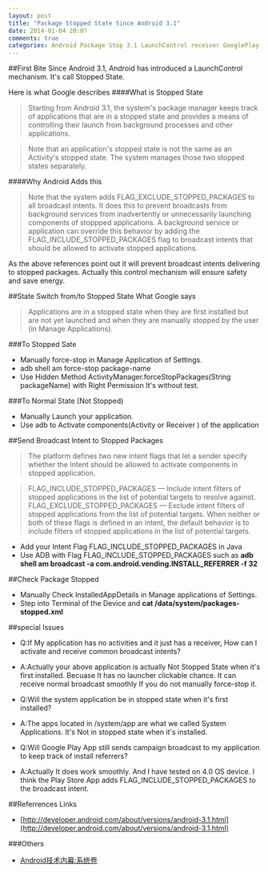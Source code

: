 ```yaml
---
layout: post
title: "Package Stopped State Since Android 3.1"
date: 2014-01-04 20:07
comments: true
categories: Android Package Stop 3.1 LaunchControl receiver GooglePlay
---
```

##First Bite
Since Android 3.1, Android has introduced a LaunchControl mechanism. It's call Stopped State. 
<!--more-->
Here is what Google describes 
####What is Stopped State

>Starting from Android 3.1, the system's package manager keeps track of applications that are in a stopped state and provides a means of controlling their launch from background processes and other applications.

>Note that an application's stopped state is not the same as an Activity's stopped state. The system manages those two stopped states separately.

####Why Android Adds this
>Note that the system adds FLAG_EXCLUDE_STOPPED_PACKAGES to all broadcast intents. It does this to prevent broadcasts from background services from inadvertently or unnecessarily launching components of stoppped applications. A background service or application can override this behavior by adding the FLAG_INCLUDE_STOPPED_PACKAGES flag to broadcast intents that should be allowed to activate stopped applications.

As the above references point out it will prevent broadcast intents delivering to stopped packages. Actually this control mechanism will ensure safety and save energy. 

##State Switch from/to Stopped State 
What Google says
>Applications are in a stopped state when they are first installed but are not yet launched and when they are manually stopped by the user (in Manage Applications).

###To Stopped Sate
*  Manually force-stop in Manage Application of Settings.
*  adb shell am force-stop package-name
*  Use Hidden Method ActivityManager.forceStopPackages(String packageName) with Right Permission <uses-permission android:name="android.permission.FORCE_STOP_PACKAGES"/> It's without test.

###To Normal State (Not Stopped)
*  Manually Launch your application.
*  Use adb to Activate components(Activity or Receiver ) of the application 

##Send Broadcast Intent to Stopped Packages
>The platform defines two new intent flags that let a sender specify whether the Intent should be allowed to activate components in stopped application.

>FLAG_INCLUDE_STOPPED_PACKAGES — Include intent filters of stopped applications in the list of potential targets to resolve against.
FLAG_EXCLUDE_STOPPED_PACKAGES — Exclude intent filters of stopped applications from the list of potential targets.
When neither or both of these flags is defined in an intent, the default behavior is to include filters of stopped applications in the list of potential targets.

*  Add your Intent Flag FLAG_INCLUDE_STOPPED_PACKAGES in Java
*  Use ADB with Flag FLAG_INCLUDE_STOPPED_PACKAGES such as **adb shell am broadcast -a com.android.vending.INSTALL_REFERRER -f 32**

##Check Package Stopped
*  Manually Check InstalledAppDetails in Manage applications of Settings.
*  Step into Terminal of the Device and **cat /data/system/packages-stopped.xml**

##special Issues
*  Q:If My application has no activities and it just has a receiver, How can I activate and receive common broadcast intents?
*  A:Actually your above application is actually Not Stopped State when it's first installed. Becuase It has no launcher clickable chance. It can receive normal broadcast smoothly If you do not manually force-stop it.

*  Q:Will the system application be in stopped state when it's first installed?
*  A:The apps located in /system/app are what we called System Applications. It's Not in stopped state when it's installed.

*  Q:Will Google Play App still sends campaign broadcast to my application to keep track of install referrers?
*  A:Actually It does work smoothly. And I have tested on 4.0 OS device. I think the Play Store App adds FLAG_INCLUDE_STOPPED_PACKAGES to the broadcast intent.

##Referrences Links
*  [http://developer.android.com/about/versions/android-3.1.html](http://developer.android.com/about/versions/android-3.1.html)

###Others
  * <a href="http://www.amazon.cn/gp/product/B0053WMHF6/ref=as_li_tf_tl?ie=UTF8&camp=536&creative=3200&creativeASIN=B0053WMHF6&linkCode=as2&tag=droidyue-23">Android技术内幕:系统卷</a><img src="http://ir-cn.amazon-adsystem.com/e/ir?t=droidyue-23&l=as2&o=28&a=B0053WMHF6" width="1" height="1" border="0" alt="" style="border:none !important; margin:0px !important;" />

